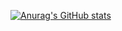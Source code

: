 [![Anurag's GitHub stats](https://github-readme-stats.vercel.app/api?username=Masterain98&count_private=true&show_icons=true&theme=dracula)](https://github.com/anuraghazra/github-readme-stats)
